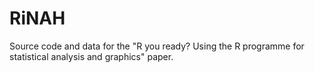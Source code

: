 # RiNAH
Source code and data for the "R you ready? Using the R programme for statistical analysis and graphics" paper.
